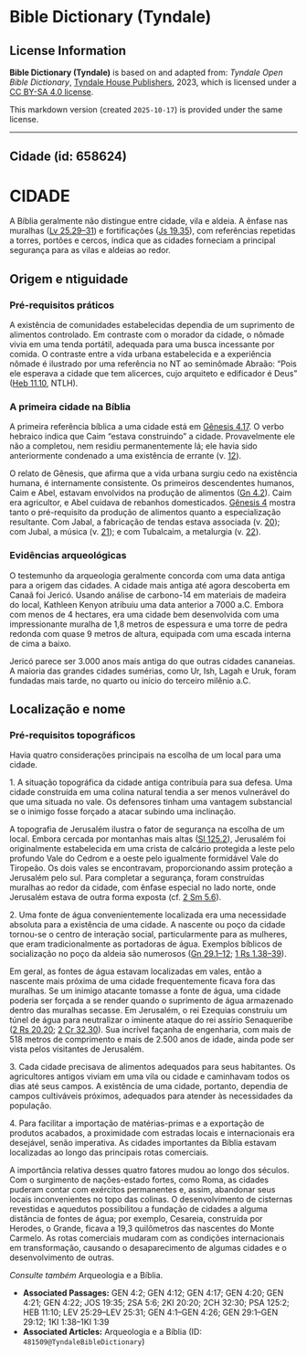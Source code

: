 # Bible Dictionary (Tyndale)

## License Information

**Bible Dictionary (Tyndale)** is based on and adapted from: _Tyndale Open Bible Dictionary_, [Tyndale House Publishers](https://tyndaleopenresources.com/), 2023, which is licensed under a [CC BY-SA 4.0 license](https://creativecommons.org/licenses/by-sa/4.0/legalcode.en).

This markdown version (created `2025-10-17`) is provided under the same license.



--------------------------------

## Cidade (id: 658624)

CIDADE
======

A Bíblia geralmente não distingue entre cidade, vila e aldeia. A ênfase nas muralhas ([Lv 25\.29–31](https://ref.ly/Lev25:29-Lev25:31)) e fortificações ([Js 19\.35](https://ref.ly/Josh19:35)), com referências repetidas a torres, portões e cercos, indica que as cidades forneciam a principal segurança para as vilas e aldeias ao redor.

Origem e ntiguidade
-------------------

### Pré\-requisitos práticos

A existência de comunidades estabelecidas dependia de um suprimento de alimentos controlado. Em contraste com o morador da cidade, o nômade vivia em uma tenda portátil, adequada para uma busca incessante por comida. O contraste entre a vida urbana estabelecida e a experiência nômade é ilustrado por uma referência no NT ao seminômade Abraão: “Pois ele esperava a cidade que tem alicerces, cujo arquiteto e edificador é Deus” ([Heb 11\.10](https://ref.ly/Heb11:10), NTLH).

### A primeira cidade na Bíblia

A primeira referência bíblica a uma cidade está em [Gênesis 4\.17](https://ref.ly/Gen4:17). O verbo hebraico indica que Caim “estava construindo” a cidade. Provavelmente ele não a completou, nem residiu permanentemente lá; ele havia sido anteriormente condenado a uma existência de errante (v. [12](https://ref.ly/Gen4:12)).

O relato de Gênesis, que afirma que a vida urbana surgiu cedo na existência humana, é internamente consistente. Os primeiros descendentes humanos, Caim e Abel, estavam envolvidos na produção de alimentos ([Gn 4\.2](https://ref.ly/Gen4:2)). Caim era agricultor, e Abel cuidava de rebanhos domesticados. [Gênesis 4](https://ref.ly/Gen4:1-Gen4:26) mostra tanto o pré\-requisito da produção de alimentos quanto a especialização resultante. Com Jabal, a fabricação de tendas estava associada (v. [20](https://ref.ly/Gen4:20)); com Jubal, a música (v. [21](https://ref.ly/Gen4:21)); e com Tubalcaim, a metalurgia (v. [22](https://ref.ly/Gen4:22)).

### Evidências arqueológicas

O testemunho da arqueologia geralmente concorda com uma data antiga para a origem das cidades. A cidade mais antiga até agora descoberta em Canaã foi Jericó. Usando análise de carbono\-14 em materiais de madeira do local, Kathleen Kenyon atribuiu uma data anterior a 7000 a.C. Embora com menos de 4 hectares, era uma cidade bem desenvolvida com uma impressionante muralha de 1,8 metros de espessura e uma torre de pedra redonda com quase 9 metros de altura, equipada com uma escada interna de cima a baixo.

Jericó parece ser 3\.000 anos mais antiga do que outras cidades cananeias. A maioria das grandes cidades sumérias, como Ur, Ish, Lagah e Uruk, foram fundadas mais tarde, no quarto ou início do terceiro milênio a.C.

Localização e nome
------------------

### Pré\-requisitos topográficos

Havia quatro considerações principais na escolha de um local para uma cidade.

1\. A situação topográfica da cidade antiga contribuía para sua defesa. Uma cidade construída em uma colina natural tendia a ser menos vulnerável do que uma situada no vale. Os defensores tinham uma vantagem substancial se o inimigo fosse forçado a atacar subindo uma inclinação.

A topografia de Jerusalém ilustra o fator de segurança na escolha de um local. Embora cercada por montanhas mais altas ([Sl 125\.2](https://ref.ly/Ps125:2)), Jerusalém foi originalmente estabelecida em uma crista de calcário protegida a leste pelo profundo Vale do Cedrom e a oeste pelo igualmente formidável Vale do Tiropeão. Os dois vales se encontravam, proporcionando assim proteção a Jerusalém pelo sul. Para completar a segurança, foram construídas muralhas ao redor da cidade, com ênfase especial no lado norte, onde Jerusalém estava de outra forma exposta (cf. [2 Sm 5\.6](https://ref.ly/2Sam5:6)).

2\. Uma fonte de água convenientemente localizada era uma necessidade absoluta para a existência de uma cidade. A nascente ou poço da cidade tornou\-se o centro de interação social, particularmente para as mulheres, que eram tradicionalmente as portadoras de água. Exemplos bíblicos de socialização no poço da aldeia são numerosos ([Gn 29\.1–12](https://ref.ly/Gen29:1-Gen29:12); [1 Rs 1\.38–39](https://ref.ly/1Kgs1:38-1Kgs1:39)).

Em geral, as fontes de água estavam localizadas em vales, então a nascente mais próxima de uma cidade frequentemente ficava fora das muralhas. Se um inimigo atacante tomasse a fonte de água, uma cidade poderia ser forçada a se render quando o suprimento de água armazenado dentro das muralhas secasse. Em Jerusalém, o rei Ezequias construiu um túnel de água para neutralizar o iminente ataque do rei assírio Senaqueribe ([2 Rs 20\.20](https://ref.ly/2Kgs20:20); [2 Cr 32\.30](https://ref.ly/2Chr32:30)). Sua incrível façanha de engenharia, com mais de 518 metros de comprimento e mais de 2\.500 anos de idade, ainda pode ser vista pelos visitantes de Jerusalém.

3\. Cada cidade precisava de alimentos adequados para seus habitantes. Os agricultores antigos viviam em uma vila ou cidade e caminhavam todos os dias até seus campos. A existência de uma cidade, portanto, dependia de campos cultiváveis próximos, adequados para atender às necessidades da população.

4\. Para facilitar a importação de matérias\-primas e a exportação de produtos acabados, a proximidade com estradas locais e internacionais era desejável, senão imperativa. As cidades importantes da Bíblia estavam localizadas ao longo das principais rotas comerciais.

A importância relativa desses quatro fatores mudou ao longo dos séculos. Com o surgimento de nações\-estado fortes, como Roma, as cidades puderam contar com exércitos permanentes e, assim, abandonar seus locais inconvenientes no topo das colinas. O desenvolvimento de cisternas revestidas e aquedutos possibilitou a fundação de cidades a alguma distância de fontes de água; por exemplo, Cesareia, construída por Herodes, o Grande, ficava a 19,3 quilômetros das nascentes do Monte Carmelo. As rotas comerciais mudaram com as condições internacionais em transformação, causando o desaparecimento de algumas cidades e o desenvolvimento de outras.

*Consulte também* Arqueologia e a Bíblia.

* **Associated Passages:** GEN 4:2; GEN 4:12; GEN 4:17; GEN 4:20; GEN 4:21; GEN 4:22; JOS 19:35; 2SA 5:6; 2KI 20:20; 2CH 32:30; PSA 125:2; HEB 11:10; LEV 25:29–LEV 25:31; GEN 4:1–GEN 4:26; GEN 29:1–GEN 29:12; 1KI 1:38–1KI 1:39
* **Associated Articles:** Arqueologia e a Bíblia (ID: `481509@TyndaleBibleDictionary`)

